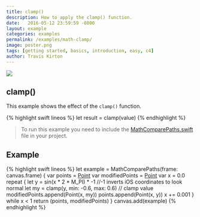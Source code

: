 ```yaml
---
title: clamp()
description: How to apply the clamp() function.
date:   2016-05-12 23:59:59 -0800
layout: example
categories: examples
permalink: /examples/math-clamp/
image: poster.png
tags: [getting started, basics, introduction, easy, c4]
author: Travis Kirton
---
```

![](clamp.png)

## clamp()
This example shows the effect of the `clamp()` function.

{% highlight swift lineos %}
let result = clamp(value)
{% endhighlight %}

> To run this example you need to include the [MathComparePaths.swift](https://gist.github.com/C4Framework/0705e9ad451fa2b655075ad72432ca46) file in your project.

## Example
{% highlight swift lineos %}
let example = MathComparePaths(frame: canvas.frame) {
    var points = [Point]()
    var modifiedPoints = [Point]()
    var x = 0.0
    repeat {
        let y = sin(x * 2 * M_PI) * -1 //-1 inverts iOS coordinates to look normal
        let my = clamp(y, min: -0.6, max: 0.6) // clamp value
        modifiedPoints.append(Point(x, my))
        points.append(Point(x, y))
        x += 0.001
    } while x < 1
    return (points, modifiedPoints)
}
canvas.add(example)
{% endhighlight %}
